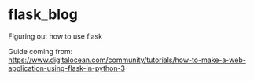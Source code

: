 # flask_blog
Figuring out how to use flask


Guide coming from: https://www.digitalocean.com/community/tutorials/how-to-make-a-web-application-using-flask-in-python-3